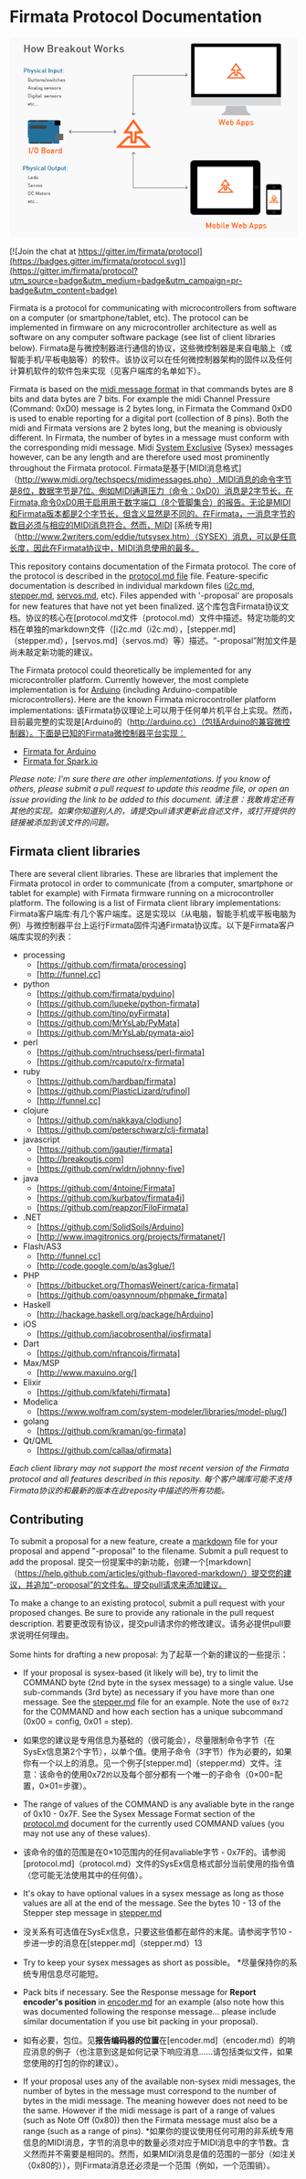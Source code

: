 # Firmata Protocol Documentation
![程序架构图](info.png)

[![Join the chat at https://gitter.im/firmata/protocol](https://badges.gitter.im/firmata/protocol.svg)](https://gitter.im/firmata/protocol?utm_source=badge&utm_medium=badge&utm_campaign=pr-badge&utm_content=badge)

Firmata is a protocol for communicating with microcontrollers from software on a computer (or smartphone/tablet, etc). The protocol can be implemented in firmware on any microcontroller architecture as well as software on any computer software package (see list of client libraries below).
Firmata是与微控制器进行通信的协议，这些微控制器是来自电脑上（或智能手机/平板电脑等）的软件。该协议可以在任何微控制器架构的固件以及任何计算机软件的软件包来实现（见客户端库的名单如下）。


Firmata is based on the [midi message format](http://www.midi.org/techspecs/midimessages.php) in that commands bytes are 8 bits and data bytes are 7 bits. For example the midi Channel Pressure (Command: 0xD0) message is 2 bytes long, in Firmata the Command 0xD0 is used to enable reporting for a digital port (collection of 8 pins). Both the midi and Firmata versions are 2 bytes long, but the meaning is obviously different. In Firmata, the number of bytes in a message must conform with the corresponding midi message. Midi [System Exclusive](http://www.2writers.com/eddie/tutsysex.htm) (Sysex) messages however, can be any length and are therefore used most prominently throughout the Firmata protocol.
Firmata是基于[MIDI消息格式]（http://www.midi.org/techspecs/midimessages.php）,MIDI消息的命令字节是8位，数据字节是7位。例如MIDI通道压力（命令：0xD0）消息是2字节长，在Firmata,命令0xD0用于启用用于数字端口（8个管脚集合）的报告。无论是MIDI和Firmata版本都是2个字节长，但含义显然是不同的。在Firmata，一消息字节的数目必须与相应的MIDI消息符合。然而，MIDI [系统专用]（http://www.2writers.com/eddie/tutsysex.htm）（SYSEX）消息，可以是任意长度，因此在Firmata协议中，MIDI消息使用的最多。


This repository contains documentation of the Firmata protocol. The core of the protocol is described in the [protocol.md file](protocol.md) file. Feature-specific documentation is described in individual markdown files ([i2c.md](i2c.md), [stepper.md](stepper.md), [servos.md](servos.md), etc). Files appended with '-proposal' are proposals for new features that have not yet been finalized.
这个库包含Firmata协议文档。协议的核心在[protocol.md文件（protocol.md）文件中描述。特定功能的文档在单独的markdown文件（[i2c.md（i2c.md），[stepper.md]（stepper.md），[servos.md]（servos.md）等）描述。“-proposal”附加文件是尚未敲定新功能的建议。


The Firmata protocol could theoretically be implemented for any microcontroller platform. Currently however, the most complete implementation is for [Arduino](http://arduino.cc) (including Arduino-compatible microcontrollers). Here are the known Firmata microcontroller platform implementations:
该Firmata协议理论上可以用于任何单片机平台上实现。然而，目前最完整的实现是[Arduino的（http://arduino.cc）（包括Arduino的兼容微控制器）。下面是已知的Firmata微控制器平台实现：

* [Firmata for Arduino](https://github.com/firmata/arduino)
* [Firmata for Spark.io](https://github.com/firmata/spark)


*Please note: I'm sure there are other implementations. If you know of others, please submit a pull request to update this readme file, or open an issue providing the link to be added to this document.*
*请注意：我敢肯定还有其他的实现。如果你知道别人的，请提交pull请求更新此自述文件，或打开提供的链接被添加到该文件的问题。*

## Firmata client libraries
There are several client libraries. These are libraries that implement the Firmata protocol in order to communicate (from a computer, smartphone or tablet for example) with Firmata firmware running on a microcontroller platform. The following is a list of Firmata client library implementations:
Firmata客户端库:有几个客户端库。这是实现以（从电脑，智能手机或平板电脑为例）与微控制器平台上运行Firmata固件沟通Firmata协议库。以下是Firmata客户端库实现的列表：

* processing
  * [https://github.com/firmata/processing]
  * [http://funnel.cc]
* python
  * [https://github.com/firmata/pyduino]
  * [https://github.com/lupeke/python-firmata]
  * [https://github.com/tino/pyFirmata]
  * [https://github.com/MrYsLab/PyMata]
  * [https://github.com/MrYsLab/pymata-aio]
* perl
  * [https://github.com/ntruchsess/perl-firmata]
  * [https://github.com/rcaputo/rx-firmata]
* ruby
  * [https://github.com/hardbap/firmata]
  * [https://github.com/PlasticLizard/rufinol]
  * [http://funnel.cc]
* clojure
  * [https://github.com/nakkaya/clodiuno]
  * [https://github.com/peterschwarz/clj-firmata]
* javascript
  * [https://github.com/jgautier/firmata]
  * [http://breakoutjs.com]
  * [https://github.com/rwldrn/johnny-five]
* java
  * [https://github.com/4ntoine/Firmata]
  * [https://github.com/kurbatov/firmata4j]
  * [https://github.com/reapzor/FiloFirmata]
* .NET
  * [https://github.com/SolidSoils/Arduino]
  * [http://www.imagitronics.org/projects/firmatanet/]
* Flash/AS3
  * [http://funnel.cc]
  * [http://code.google.com/p/as3glue/]
* PHP
  * [https://bitbucket.org/ThomasWeinert/carica-firmata]
  * [https://github.com/oasynnoum/phpmake_firmata]
* Haskell
  * [http://hackage.haskell.org/package/hArduino]
* iOS
  * [https://github.com/jacobrosenthal/iosfirmata]
* Dart
  * [https://github.com/nfrancois/firmata]
* Max/MSP
  * [http://www.maxuino.org/]
* Elixir
  * [https://github.com/kfatehi/firmata]
* Modelica
  * [https://www.wolfram.com/system-modeler/libraries/model-plug/]
* golang
  * [https://github.com/kraman/go-firmata] 
* Qt/QML
  * [https://github.com/callaa/qfirmata]

*Each client library may not support the most recent version of the Firmata protocol and all features described in this reposity.*
*每个客户端库可能不支持Firmata协议的和最新的版本在此reposity中描述的所有功能。*

## Contributing

To submit a proposal for a new feature, create a [markdown](https://help.github.com/articles/github-flavored-markdown/) file for your proposal and append "-proposal" to the filename. Submit a pull request to add the proposal.
提交一份提案中的新功能，创建一个[markdown]（https://help.github.com/articles/github-flavored-markdown/）提交您的建议，并追加“-proposal”的文件名。提交pull请求来添加建议。

To make a change to an existing protocol, submit a pull request with your proposed changes. Be sure to provide any rationale in the pull request description.
若要更改现有协议，提交pull请求你的修改建议。请务必提供pull要求说明任何理由。

Some hints for drafting a new proposal:
为了起草一个新的建议的一些提示：

* If your proposal is sysex-based (it likely will be), try to limit the COMMAND byte (2nd byte in the sysex message) to a single value. Use sub-commands (3rd byte) as necessary if you have more than one message. See the [stepper.md](stepper.md) file for an example. Note the use of `0x72` for the COMMAND and how each section has a unique subcommand (0x00 = config, 0x01 = step).
* 如果您的建议是专用信息为基础的（很可能会），尽量限制命令字节（在SysEx信息第2个字节），以单个值。使用子命令（3字节）作为必要的，如果你有一个以上的消息。见一个例子[stepper.md]（stepper.md）文件。注意：该命令的使用0x72`的`以及每个部分都有一个唯一的子命令（0×00=配置，0×01=步骤）。

* The range of values of the COMMAND is any avaliable byte in the range of 0x10 - 0x7F. See the Sysex Message Format section of the [protocol.md](protocol.md) document for the currently used COMMAND values (you may not use any of these values).
* 该命令的值的范围是在0×10范围内的任何avaliable字节 - 0x7F的。请参阅[protocol.md]（protocol.md）文件的SysEx信息格式部分当前使用的指令值（您可能无法使用其中的任何值）。

* It's okay to have optional values in a sysex message as long as those values are all at the end of the message. See the bytes 10 - 13 of the Stepper step message in [stepper.md](stepper.md)
* 没关系有可选值在SysEx信息，只要这些值都在邮件的末尾。请参阅字节10 - 步进一步的消息在[stepper.md]（stepper.md）13

* Try to keep your sysex messages as short as possible。
*尽量保持你的系统专用信息尽可能短。

* Pack bits if necessary. See the Response message for **Report encoder's position** in [encoder.md](encoder.md) for an example (also note how this was documented following the response message... please include similar documentation if you use bit packing in your proposal).
* 如有必要，包位。见**报告编码器的位置**在[encoder.md]（encoder.md）的响应消息的例子（也注意到这是如何记录下响应消息......请包括类似文件，如果您使用的打包的你的建议）。

* If your proposal uses any of the available non-sysex midi messages, the number of bytes in the message must correspond to the number of bytes in the midi message. The meaning however does not need to be the same. However if the midi message is part of a range of values (such as Note Off (0x80)) then the Firmata message must also be a range (such as a range of pins).
*如果你的提议使用任何可用的非系统专用信息的MIDI消息，字节的消息中的数量必须对应于MIDI消息中的字节数。含义然而并不需要是相同的。然而，如果MIDI消息是值的范围的一部分（如注关（0x80的）），则Firmata消息还必须是一个范围（例如，一个范围销）。
